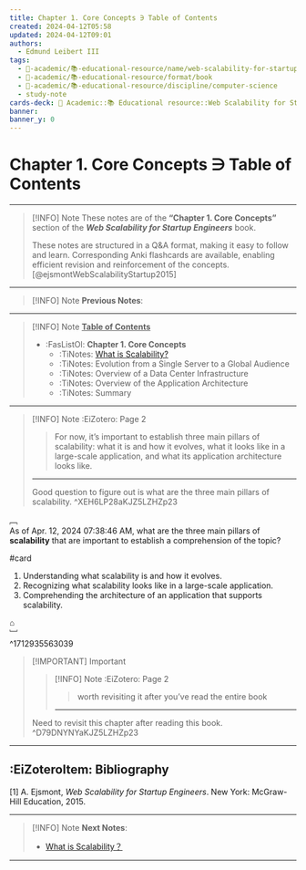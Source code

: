 ```yaml
---
title: Chapter 1. Core Concepts ∋ Table of Contents
created: 2024-04-12T05:58
updated: 2024-04-12T09:01
authors:
  - Edmund Leibert III
tags:
  - 🔴-academic/📚-educational-resource/name/web-scalability-for-startup-engineers/🔖/chapter-1-core-concepts/chapter-1-core-concepts-∋-table-of-contents
  - 🔴-academic/📚-educational-resource/format/book
  - 🔴-academic/📚-educational-resource/discipline/computer-science
  - study-note
cards-deck: 🔴 Academic::📚 Educational resource::Web Scalability for Startup Engineers::Chapter 1. Core Concepts::Chapter 1. Core Concepts ∋ Table of Contents
banner: 
banner_y: 0
---
```


# Chapter 1. Core Concepts ∋ Table of Contents 

---

> [!INFO] Note
> These notes are of the **“Chapter 1. Core Concepts”** section of the _**Web Scalability for Startup Engineers**_ book.
>  
> These notes are structured in a Q&A format, making it easy to follow and learn. Corresponding Anki flashcards are available, enabling efficient revision and reinforcement of the concepts. [@ejsmontWebScalabilityStartup2015]

---

> [!INFO] Note
> **Previous Notes**:
> 

---

> [!INFO] Note
> **<ins>Table of Contents</ins>**
> 
> - :FasListOl: **Chapter 1. Core Concepts**
> 	- :TiNotes: [What is Scalability?](obsidian://open?vault=the-vault&file=the-vault%2Fsrc%2F%F0%9F%94%B4%20Academic%2F%F0%9F%93%9A%20Educational%20resource%2FWeb%20Scalability%20for%20%20Startup%20Engineers%2FChapter%201.%20Core%20Concepts%2FWhat%20is%20Scalability%EF%BC%9F)
> 	- :TiNotes: Evolution from a Single Server to a Global Audience
> 	- :TiNotes: Overview of a Data Center Infrastructure
> 	- :TiNotes: Overview of the Application Architecture
> 	- :TiNotes: Summary

---

> [!INFO] Note 
> :EiZotero: Page 2
> 
>  > For now, it’s important to establish three main pillars of scalability: what it is and how it evolves, what it looks like in a large-scale application, and what its application architecture looks like.
> 
> ---
> Good question to figure out is what are the three main pillars of scalability.
> ^XEH6LP28aKJZ5LZHZp23

﹇<br>
As of Apr. 12, 2024 07:38:46 AM, what are the three main pillars of **scalability** that are important to establish a comprehension of the topic?

#card 

1. Understanding what scalability is and how it evolves.
2. Recognizing what scalability looks like in a large-scale application.
3. Comprehending the architecture of an application that supports scalability.

⌂
<br>﹈<br>^1712935563039

> [!IMPORTANT] Important
> > [!INFO] Note 
> > :EiZotero: Page 2
> > > worth revisiting it after you’ve read the entire book
>  > ---
> Need to revisit this chapter after reading this book.
> ^D79DNYNYaKJZ5LZHZp23

---

## :EiZoteroItem: Bibliography

\[1\]
A. Ejsmont, _Web Scalability for Startup Engineers_. New York: McGraw-Hill Education, 2015.

---

> [!INFO] Note
> **Next Notes**:
> - [What is Scalability？](obsidian://open?vault=the-vault&file=the-vault%2Fsrc%2F%F0%9F%94%B4%20Academic%2F%F0%9F%93%9A%20Educational%20resource%2FWeb%20Scalability%20for%20%20Startup%20Engineers%2FChapter%201.%20Core%20Concepts%2FWhat%20is%20Scalability%EF%BC%9F)

---
